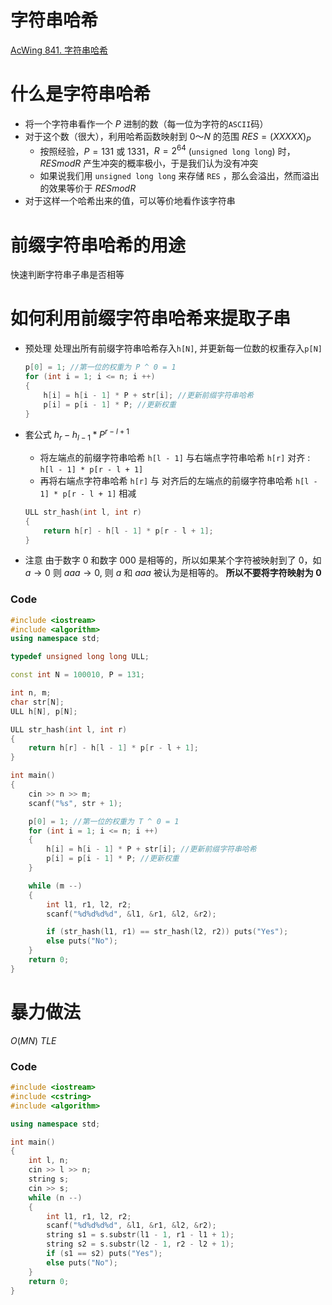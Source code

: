 # 字符串哈希
[AcWing 841. 字符串哈希](https://www.acwing.com/problem/content/843/)

# 什么是字符串哈希
  - 将一个字符串看作一个 $P$ 进制的数（每一位为字符的`ASCII`码）
  - 对于这个数（很大），利用哈希函数映射到 $0～N$ 的范围  $RES = (XXXXX)_P$
    - 按照经验，$P = 131$ 或 $1331$，$R = 2^{64}$ (`unsigned long long`) 时，$RES mod R$ 产生冲突的概率极小，于是我们认为没有冲突
    - 如果说我们用 `unsigned long long` 来存储 `RES` ，那么会溢出，然而溢出的效果等价于 $RES mod R$
  - 对于这样一个哈希出来的值，可以等价地看作该字符串

# 前缀字符串哈希的用途
快速判断字符串子串是否相等

# 如何利用前缀字符串哈希来提取子串
  - 预处理
    处理出所有前缀字符串哈希存入`h[N]`, 并更新每一位数的权重存入`p[N]`
    ```cpp
    p[0] = 1; //第一位的权重为 P ^ 0 = 1
    for (int i = 1; i <= n; i ++)
    {
        h[i] = h[i - 1] * P + str[i]; //更新前缀字符串哈希
        p[i] = p[i - 1] * P; //更新权重
    }
    ```
  - 套公式
    $h_{r} - h_{l - 1} * P^{r - l + 1}$
    - 将左端点的前缀字符串哈希 `h[l - 1]` 与右端点字符串哈希 `h[r]` 对齐 : `h[l - 1] * p[r - l + 1]`
    - 再将右端点字符串哈希 `h[r]` 与 对齐后的左端点的前缀字符串哈希 `h[l - 1] * p[r - l + 1]` 相减 
    ```cpp
    ULL str_hash(int l, int r)
    {
        return h[r] - h[l - 1] * p[r - l + 1];
    }
    ```
    
  - 注意
    由于数字 $0$ 和数字 $000$ 是相等的，所以如果某个字符被映射到了 $0$，如 $a→0$
    则 $aaa→0$, 则 $a$ 和 $aaa$ 被认为是相等的。
    **所以不要将字符映射为 $0$**

### Code
```cpp
#include <iostream>
#include <algorithm>
using namespace std;

typedef unsigned long long ULL;

const int N = 100010, P = 131;

int n, m;
char str[N];
ULL h[N], p[N];

ULL str_hash(int l, int r)
{
    return h[r] - h[l - 1] * p[r - l + 1];
}

int main()
{
    cin >> n >> m;
    scanf("%s", str + 1);

    p[0] = 1; //第一位的权重为 T ^ 0 = 1
    for (int i = 1; i <= n; i ++)
    {
        h[i] = h[i - 1] * P + str[i]; //更新前缀字符串哈希
        p[i] = p[i - 1] * P; //更新权重
    }

    while (m --)
    {
        int l1, r1, l2, r2;
        scanf("%d%d%d%d", &l1, &r1, &l2, &r2);

        if (str_hash(l1, r1) == str_hash(l2, r2)) puts("Yes");
        else puts("No");
    }
    return 0;
}
```

# 暴力做法
$O(MN)$ 
$TLE$
### Code
```cpp
#include <iostream>
#include <cstring>
#include <algorithm>

using namespace std;

int main()
{
    int l, n;
    cin >> l >> n;
    string s;
    cin >> s;
    while (n --)
    {
        int l1, r1, l2, r2;
        scanf("%d%d%d%d", &l1, &r1, &l2, &r2);
        string s1 = s.substr(l1 - 1, r1 - l1 + 1);
        string s2 = s.substr(l2 - 1, r2 - l2 + 1);
        if (s1 == s2) puts("Yes");
        else puts("No");
    }
    return 0;
}

```